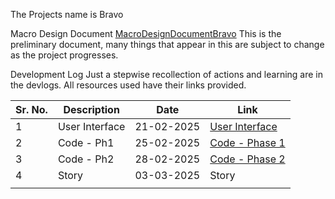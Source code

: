 
The Projects name is Bravo 

Macro Design Document [MacroDesignDocumentBravo](Docs/MacroDesignDocumentBravo.pdf)
This is the preliminary document, many things that appear in this are subject to change as the project progresses.


Development Log
Just a stepwise recollection of actions and learning are in the devlogs. 
All resources used have their links provided.  

| Sr. No. | Description    | Date       | Link                                                        |
| ------- | -------------- | ---------- | ----------------------------------------------------------- |
| 1       | User Interface | 21-02-2025 | [User Interface](Docs/DevLog_Bravo/User%20Interface.md)     |
| 2       | Code - Ph1     | 25-02-2025 | [Code - Phase 1](Docs/DevLog_Bravo/Code%20-%20Phase%201.md) |
| 3       | Code - Ph2     | 28-02-2025 | [Code - Phase 2](Docs/DevLog_Bravo/Code%20-%20Phase%202.md) |
| 4       | Story          | 03-03-2025 | Story                                                       |
|         |                |            |                                                             |
